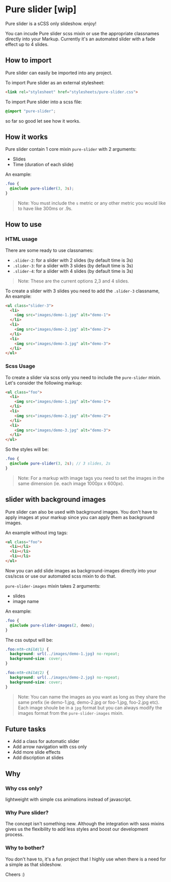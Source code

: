 # Pure slider [wip]

Pure slider is a sCSS only slideshow. enjoy!

You can incude Pure slider scss mixin or use the appropriate
classnames directly into your Markup. Currently it's an automated
slider with a fade effect up to 4 slides.

## How to import

Pure slider can easily be imported into any project.

To import Pure slider as an external stylesheet:

````html
<link rel="stylesheet" href="stylesheets/pure-slider.css">
````

To import Pure slider into a scss file:

````scss
@import "pure-slider";
````

so far so good let see how it works.

## How it works

Pure slider contain 1 core mixin `pure-slider` with 2 arguments:

* Slides
* Time (duration of each slide)

An example:

````scss
.foo {
  @include pure-slider(3, 3s);
}
````

> Note: You must include the `s` metric or any other metric you
would like to have like 300ms or .9s.

## How to use

### HTML usage

There are some ready to use classnames:

* `.slider-2`: for a slider with 2 slides (by default time is 3s)
* `.slider-3`: for a slider with 3 slides (by default time is 3s)
* `.slider-4`: for a slider with 4 slides (by default time is 3s)

> Note: These are the current options 2,3 and 4 slides.

To create a slider with 3 slides you need to add the `.slider-3`
classname, An example:

````html
<ul class="slider-3">
  <li>
    <img src="images/demo-1.jpg" alt="demo-1">
  </li>
  <li>
    <img src="images/demo-2.jpg" alt="demo-2">
  </li>
  <li>
    <img src="images/demo-3.jpg" alt="demo-3">
  </li>
</ul>
````

### Scss Usage

To create a slider via scss only you need to include the
`pure-slider` mixin. Let's consider the following markup:

````html
<ul class="foo">
  <li>
    <img src="images/demo-1.jpg" alt="demo-1">
  </li>
  <li>
    <img src="images/demo-2.jpg" alt="demo-2">
  </li>
  <li>
    <img src="images/demo-3.jpg" alt="demo-3">
  </li>
</ul>
````

So the styles will be:

````scss
.foo {
  @include pure-slider(3, 2s); // 3 slides, 2s
}
````

> Note: For a markup with image tags you need to set the images
in the same dimension (ie. each image 1000px x 600px).

## slider with background images

Pure slider can also be used with background images. You don't have
to apply images at your markup since you can apply them as
background images.

An example without img tags:

````html
<ul class="foo">
  <li></li>
  <li></li>
  <li></li>
</ul>
````

Now you can add slide images as background-images directly into
your css/scss or use our automated scss mixin to do that.


`pure-slider-images` mixin takes 2 arguments:

* slides
* image name

An example:

````scss
.foo {
  @include pure-slider-images(2, demo);
}
````

The css output will be:

````css
.foo:nth-child(1) {
  background: url(../images/demo-1.jpg) no-repeat;
  background-size: cover;
}

.foo:nth-child(2) {
  background: url(../images/demo-2.jpg) no-repeat;
  background-size: cover;
}
````

> Note: You can name the images as you want as long as they share
the same prefix (ie demo-1.jpg, demo-2.jpg or foo-1.jpg, foo-2.jpg etc).
Each image shoule be in a `jpg` format but you can always modify the
images format from the `pure-slider-images` mixin.

## Future tasks

* Add a class for automatic slider
* Add arrow navigation with css only
* Add more slide effects
* Add discription at slides

## Why

### Why css only?

lightweight with simple css animations instead of javascript.

### Why Pure slider?

The concept isn't something new. Although the integration with sass mixins
gives us the flexibility to add less styles and boost our development process.

### Why to bother?

You don't have to, it's a fun project that I highly use when there is a
need for a simple as that slideshow.

Cheers :)
